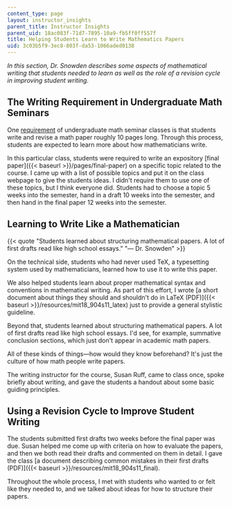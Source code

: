 ```yaml
---
content_type: page
layout: instructor_insights
parent_title: Instructor Insights
parent_uid: 18ac083f-71d7-7895-10a9-fb5ff0ff557f
title: Helping Students Learn to Write Mathematics Papers
uid: 3c03b5f9-3ec8-803f-da53-1066aded0138
---
```


_In this section, Dr. Snowden describes some aspects of mathematical writing that students needed to learn as well as the role of a revision cycle in improving student writing._

The Writing Requirement in Undergraduate Math Seminars
------------------------------------------------------

One [requirement](http://mathcomm.org/courses/course-structure/) of undergraduate math seminar classes is that students write and revise a math paper roughly 10 pages long. Through this process, students are expected to learn more about how mathematicians write.

In this particular class, students were required to write an expository [final paper]({{< baseurl >}}/pages/final-paper) on a specific topic related to the course. I came up with a list of possible topics and put it on the class webpage to give the students ideas. I didn't require them to use one of these topics, but I think everyone did. Students had to choose a topic 5 weeks into the semester, hand in a draft 10 weeks into the semester, and then hand in the final paper 12 weeks into the semester.

Learning to Write Like a Mathematician
--------------------------------------

{{< quote "Students learned about structuring mathematical papers. A lot of first drafts read like high school essays." "— Dr. Snowden" >}}

On the technical side, students who had never used TeX, a typesetting system used by mathematicians, learned how to use it to write this paper.

We also helped students learn about proper mathematical syntax and conventions in mathematical writing. As part of this effort, I wrote [a short document about things they should and shouldn't do in LaTeX (PDF)]({{< baseurl >}}/resources/mit18_904s11_latex) just to provide a general stylistic guideline.

Beyond that, students learned about structuring mathematical papers. A lot of first drafts read like high school essays. I'd see, for example, summative conclusion sections, which just don't appear in academic math papers.

All of these kinds of things—how would they know beforehand? It's just the culture of how math people write papers.

The writing instructor for the course, Susan Ruff, came to class once, spoke briefly about writing, and gave the students a handout about some basic guiding principles.

Using a Revision Cycle to Improve Student Writing
-------------------------------------------------

The students submitted first drafts two weeks before the final paper was due. Susan helped me come up with criteria on how to evaluate the papers, and then we both read their drafts and commented on them in detail. I gave the class [a document describing common mistakes in their first drafts (PDF)]({{< baseurl >}}/resources/mit18_904s11_final).

Throughout the whole process, I met with students who wanted to or felt like they needed to, and we talked about ideas for how to structure their papers.